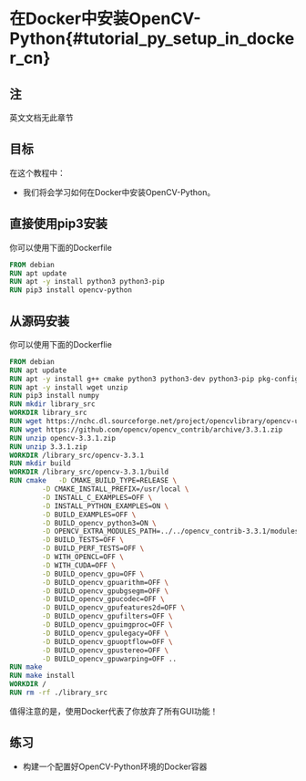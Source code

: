 # 在Docker中安装OpenCV-Python{#tutorial_py_setup_in_docker_cn}

## 注

英文文档无此章节

## 目标

在这个教程中：

- 我们将会学习如何在Docker中安装OpenCV-Python。

## 直接使用pip3安装

你可以使用下面的Dockerfile

```dockerfile
FROM debian
RUN apt update
RUN apt -y install python3 python3-pip
RUN pip3 install opencv-python
```

## 从源码安装

你可以使用下面的Dockerflie

```dockerfile
FROM debian
RUN apt update
RUN apt -y install g++ cmake python3 python3-dev python3-pip pkg-config
RUN apt -y install wget unzip
RUN pip3 install numpy
RUN mkdir library_src
WORKDIR library_src
RUN wget https://nchc.dl.sourceforge.net/project/opencvlibrary/opencv-unix/3.3.1/opencv-3.3.1.zip
RUN wget https://github.com/opencv/opencv_contrib/archive/3.3.1.zip
RUN unzip opencv-3.3.1.zip
RUN unzip 3.3.1.zip
WORKDIR /library_src/opencv-3.3.1
RUN mkdir build
WORKDIR /library_src/opencv-3.3.1/build
RUN cmake 	-D CMAKE_BUILD_TYPE=RELEASE \
		-D CMAKE_INSTALL_PREFIX=/usr/local \
		-D INSTALL_C_EXAMPLES=OFF \
		-D INSTALL_PYTHON_EXAMPLES=ON \
		-D BUILD_EXAMPLES=OFF \
		-D BUILD_opencv_python3=ON \
		-D OPENCV_EXTRA_MODULES_PATH=../../opencv_contrib-3.3.1/modules \
		-D BUILD_TESTS=OFF \
		-D BUILD_PERF_TESTS=OFF \
        -D WITH_OPENCL=OFF \
        -D WITH_CUDA=OFF \
        -D BUILD_opencv_gpu=OFF \
        -D BUILD_opencv_gpuarithm=OFF \
        -D BUILD_opencv_gpubgsegm=OFF \
        -D BUILD_opencv_gpucodec=OFF \
        -D BUILD_opencv_gpufeatures2d=OFF \
        -D BUILD_opencv_gpufilters=OFF \
        -D BUILD_opencv_gpuimgproc=OFF \
        -D BUILD_opencv_gpulegacy=OFF \
        -D BUILD_opencv_gpuoptflow=OFF \
        -D BUILD_opencv_gpustereo=OFF \
        -D BUILD_opencv_gpuwarping=OFF ..
RUN make
RUN make install
WORKDIR /
RUN rm -rf ./library_src
```

值得注意的是，使用Docker代表了你放弃了所有GUI功能！

## 练习

- 构建一个配置好OpenCV-Python环境的Docker容器